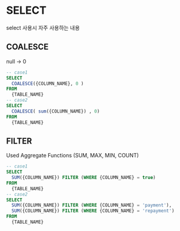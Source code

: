 # SELECT
select 사용시 자주 사용하는 내용

## COALESCE
null -> 0

``` sql
-- case1
SELECT 
  COALESCE({COLUMN_NAME}, 0 ) 
FROM 
  {TABLE_NAME}
-- case2
SELECT 
  COALESCE( sum({COLUMN_NAME}) , 0) 
FROM 
  {TABLE_NAME}
```

## FILTER
Used Aggregate Functions (SUM, MAX, MIN, COUNT)

``` sql
-- case1
SELECT 
  SUM({COLUMN_NAME}) FILTER (WHERE {COLUMN_NAME} = true)
FROM
  {TABLE_NAME}
-- case2
SELECT
  SUM({COLUMN_NAME}) FILTER (WHERE {COLUMN_NAME} = 'payment'),
  SUM({COLUMN_NAME}) FILTER (WHERE {COLUMN_NAME} = 'repayment')
FROM
  {TABLE_NAME}
```
